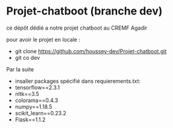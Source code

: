 # Projet-chatboot (branche dev)
ce dépôt dédié a notre projet chatboot au CREMF Agadir  


pour avoir le projet en locale :
* git clone https://github.com/houssey-dev/Projet-chatboot.git
* git co dev

Par la suite 
* insaller packages spécifié dans requierements.txt:
* tensorflow==2.3.1
* nltk==3.5
* colorama==0.4.3
* numpy==1.18.5
* scikit_learn==0.23.2
* Flask==1.1.2